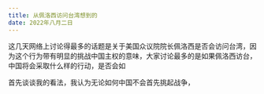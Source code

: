 ```yaml
---
title: 从佩洛西访问台湾想到的
date: 2022年八月二日
---
```


这几天网络上讨论得最多的话题是关于美国众议院院长佩洛西是否会访问台湾，因为这个行为带有明显的挑战中国主权的意味，大家讨论最多的是如果佩洛西访台，中国将会采取什么样的行动，是否会如


首先谈谈我的看法，我认为无论如何中国不会首先挑起战争，

